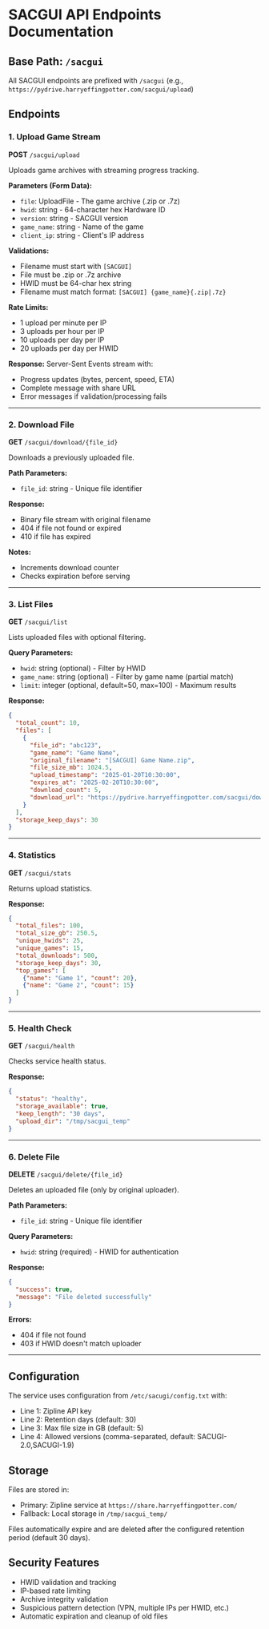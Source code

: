 # SACGUI API Endpoints Documentation

## Base Path: `/sacgui`

All SACGUI endpoints are prefixed with `/sacgui` (e.g., `https://pydrive.harryeffingpotter.com/sacgui/upload`)

## Endpoints

### 1. Upload Game Stream
**POST** `/sacgui/upload`

Uploads game archives with streaming progress tracking.

**Parameters (Form Data):**
- `file`: UploadFile - The game archive (.zip or .7z)
- `hwid`: string - 64-character hex Hardware ID
- `version`: string - SACGUI version
- `game_name`: string - Name of the game
- `client_ip`: string - Client's IP address

**Validations:**
- Filename must start with `[SACGUI]`
- File must be .zip or .7z archive
- HWID must be 64-char hex string
- Filename must match format: `[SACGUI] {game_name}{.zip|.7z}`

**Rate Limits:**
- 1 upload per minute per IP
- 3 uploads per hour per IP
- 10 uploads per day per IP
- 20 uploads per day per HWID

**Response:** Server-Sent Events stream with:
- Progress updates (bytes, percent, speed, ETA)
- Complete message with share URL
- Error messages if validation/processing fails

---

### 2. Download File
**GET** `/sacgui/download/{file_id}`

Downloads a previously uploaded file.

**Path Parameters:**
- `file_id`: string - Unique file identifier

**Response:**
- Binary file stream with original filename
- 404 if file not found or expired
- 410 if file has expired

**Notes:**
- Increments download counter
- Checks expiration before serving

---

### 3. List Files
**GET** `/sacgui/list`

Lists uploaded files with optional filtering.

**Query Parameters:**
- `hwid`: string (optional) - Filter by HWID
- `game_name`: string (optional) - Filter by game name (partial match)
- `limit`: integer (optional, default=50, max=100) - Maximum results

**Response:**
```json
{
  "total_count": 10,
  "files": [
    {
      "file_id": "abc123",
      "game_name": "Game Name",
      "original_filename": "[SACGUI] Game Name.zip",
      "file_size_mb": 1024.5,
      "upload_timestamp": "2025-01-20T10:30:00",
      "expires_at": "2025-02-20T10:30:00",
      "download_count": 5,
      "download_url": "https://pydrive.harryeffingpotter.com/sacgui/download/abc123"
    }
  ],
  "storage_keep_days": 30
}
```

---

### 4. Statistics
**GET** `/sacgui/stats`

Returns upload statistics.

**Response:**
```json
{
  "total_files": 100,
  "total_size_gb": 250.5,
  "unique_hwids": 25,
  "unique_games": 15,
  "total_downloads": 500,
  "storage_keep_days": 30,
  "top_games": [
    {"name": "Game 1", "count": 20},
    {"name": "Game 2", "count": 15}
  ]
}
```

---

### 5. Health Check
**GET** `/sacgui/health`

Checks service health status.

**Response:**
```json
{
  "status": "healthy",
  "storage_available": true,
  "keep_length": "30 days",
  "upload_dir": "/tmp/sacgui_temp"
}
```

---

### 6. Delete File
**DELETE** `/sacgui/delete/{file_id}`

Deletes an uploaded file (only by original uploader).

**Path Parameters:**
- `file_id`: string - Unique file identifier

**Query Parameters:**
- `hwid`: string (required) - HWID for authentication

**Response:**
```json
{
  "success": true,
  "message": "File deleted successfully"
}
```

**Errors:**
- 404 if file not found
- 403 if HWID doesn't match uploader

---

## Configuration

The service uses configuration from `/etc/sacugi/config.txt` with:
- Line 1: Zipline API key
- Line 2: Retention days (default: 30)
- Line 3: Max file size in GB (default: 5)
- Line 4: Allowed versions (comma-separated, default: SACUGI-2.0,SACUGI-1.9)

## Storage

Files are stored in:
- Primary: Zipline service at `https://share.harryeffingpotter.com/`
- Fallback: Local storage in `/tmp/sacgui_temp/`

Files automatically expire and are deleted after the configured retention period (default 30 days).

## Security Features

- HWID validation and tracking
- IP-based rate limiting
- Archive integrity validation
- Suspicious pattern detection (VPN, multiple IPs per HWID, etc.)
- Automatic expiration and cleanup of old files
